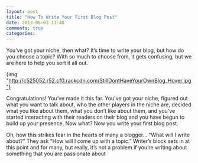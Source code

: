 ```yaml
---
layout: post
title: "How To Write Your First Blog Post"
date: 2013-06-03 11:48
comments: true
categories: 
---
```

You’ve got your niche, then what? It’s time to write your blog, but how do you choose a topic? With so much to choose from, it gets confusing, but we are here to help you sort it all out.

{img "http://c525052.r52.cf0.rackcdn.com/StillDontHaveYourOwnBlog_Hover.jpg"}

Congratulations! You’ve made it this far. You’ve got your niche, figured out what you want to talk about, who the other players in the niche are, decided what you like about them, what you don’t like about them, and you’ve started interacting with their readers on their blog and you have begun to build up your presence. Now what?
Now you write your first blog post.

Oh, how this strikes fear in the hearts of many a blogger… “What will I write about?” They ask “How will I come up with a topic.” Writer’s block sets in at this point and for many, but really, it’s not a problem if you’re writing about something that you are passionate about

